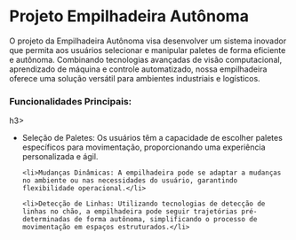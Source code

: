 <h1> Projeto Empilhadeira Autônoma </h1>

<p> O projeto da Empilhadeira Autônoma visa desenvolver um sistema inovador que permita aos usuários selecionar e manipular paletes de forma eficiente e autônoma. Combinando tecnologias avançadas de visão computacional, aprendizado de máquina e controle automatizado, nossa empilhadeira oferece uma solução versátil para ambientes industriais e logísticos.</p>

<h3>Funcionalidades Principais:</h3>h3>

<ul>
    <li>Seleção de Paletes: Os usuários têm a capacidade de escolher paletes específicos para movimentação, proporcionando uma experiência personalizada e ágil.</li>

    <li>Mudanças Dinâmicas: A empilhadeira pode se adaptar a mudanças no ambiente ou nas necessidades do usuário, garantindo flexibilidade operacional.</li>

    <li>Detecção de Linhas: Utilizando tecnologias de detecção de linhas no chão, a empilhadeira pode seguir trajetórias pré-determinadas de forma autônoma, simplificando o processo de movimentação em espaços estruturados.</li>
</ul>
